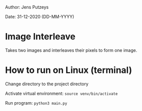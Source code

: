 Author: Jens Putzeys

Date: 31-12-2020 (DD-MM-YYYY)

# Image Interleave
Takes two images and interleaves their pixels to form one image.

# How to run on Linux (terminal)
Change directory to the project directory

Activate virtual environment: `source venv/bin/activate`

Run program: `python3 main.py`

